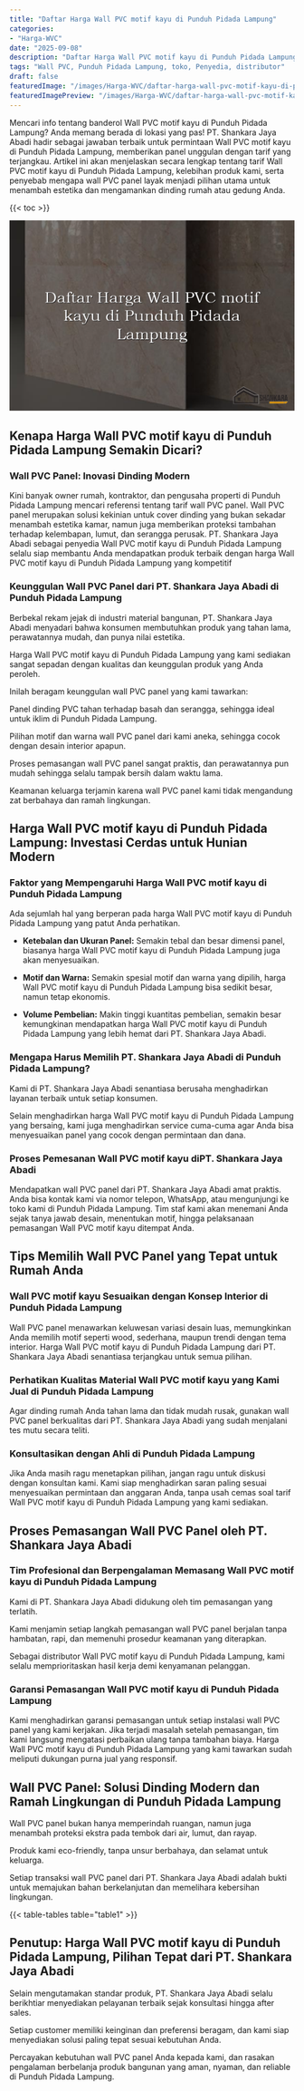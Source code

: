 ```yaml
---
title: "Daftar Harga Wall PVC motif kayu di Punduh Pidada Lampung"
categories:
- "Harga-WVC"
date: "2025-09-08"
description: "Daftar Harga Wall PVC motif kayu di Punduh Pidada Lampung bagi tempat tinggal, kantor, dan toko. Produk unggulan, pilihan motif, pilihan warna elegan, beserta servis penempatan dikerjakan oleh teknisi berpengalaman dan jaminan resmi!|Jasa penjualan Wall PVC motif kayu di Punduh Pidada Lampung bagi kebutuhan hunian, office, atau toko, dengan produk terbaik dan pemasangan oleh tenaga ahli ahli dan kepastian resmi.|Alternatif Wall PVC motif kayu di Punduh Pidada Lampung yang andal bagi tempat tinggal, kantor, serta toko, bersama panel unggulan dan penempatan oleh tenaga ahli berpengalaman dan garansi resmi.|Penjualan Wall PVC motif kayu di Punduh Pidada Lampung untuk hunian, perkantoran, dan gerai, dengan material unggulan dan penempatan dikerjakan oleh teknisi ahli, disertai dengan kepastian resmi.}"
tags: "Wall PVC, Punduh Pidada Lampung, toko, Penyedia, distributor"
draft: false
featuredImage: "/images/Harga-WVC/daftar-harga-wall-pvc-motif-kayu-di-punduh-pidada-lampung.png"
featuredImagePreview: "/images/Harga-WVC/daftar-harga-wall-pvc-motif-kayu-di-punduh-pidada-lampung.png"
---
```


Mencari info tentang banderol Wall PVC motif kayu di Punduh Pidada Lampung? Anda memang berada di lokasi yang pas! PT. Shankara Jaya Abadi hadir sebagai jawaban terbaik untuk permintaan Wall PVC motif kayu di Punduh Pidada Lampung, memberikan panel unggulan dengan tarif yang terjangkau. Artikel ini akan menjelaskan secara lengkap tentang tarif Wall PVC motif kayu di Punduh Pidada Lampung, kelebihan produk kami, serta penyebab mengapa wall PVC panel layak menjadi pilihan utama untuk menambah estetika dan mengamankan dinding rumah atau gedung Anda.

{{< toc >}}

![Daftar Harga Wall PVC motif kayu di Punduh Pidada Lampung](/images/Harga-WVC/Daftar-Harga-Wall-PVC-motif-kayu-di-Punduh-Pidada-Lampung.png)

## Kenapa Harga Wall PVC motif kayu di Punduh Pidada Lampung Semakin Dicari?

### Wall PVC Panel: Inovasi Dinding Modern

Kini banyak owner rumah, kontraktor, dan pengusaha properti di Punduh Pidada Lampung mencari referensi tentang tarif wall PVC panel. Wall PVC panel merupakan solusi kekinian untuk cover dinding yang bukan sekadar menambah estetika kamar, namun juga memberikan proteksi tambahan terhadap kelembapan, lumut, dan serangga perusak. PT. Shankara Jaya Abadi sebagai penyedia Wall PVC motif kayu di Punduh Pidada Lampung selalu siap membantu Anda mendapatkan produk terbaik dengan harga Wall PVC motif kayu di Punduh Pidada Lampung yang kompetitif

### Keunggulan Wall PVC Panel dari PT. Shankara Jaya Abadi di Punduh Pidada Lampung

Berbekal rekam jejak di industri material bangunan, PT. Shankara Jaya Abadi menyadari bahwa konsumen membutuhkan produk yang tahan lama, perawatannya mudah, dan punya nilai estetika.

Harga Wall PVC motif kayu di Punduh Pidada Lampung yang kami sediakan sangat sepadan dengan kualitas dan keunggulan produk yang Anda peroleh.

Inilah beragam keunggulan wall PVC panel yang kami tawarkan:

Panel dinding PVC tahan terhadap basah dan serangga, sehingga ideal untuk iklim di Punduh Pidada Lampung.

Pilihan motif dan warna wall PVC panel dari kami aneka, sehingga cocok dengan desain interior apapun.

Proses pemasangan wall PVC panel sangat praktis, dan perawatannya pun mudah sehingga selalu tampak bersih dalam waktu lama.

Keamanan keluarga terjamin karena wall PVC panel kami tidak mengandung zat berbahaya dan ramah lingkungan.

## Harga Wall PVC motif kayu di Punduh Pidada Lampung: Investasi Cerdas untuk Hunian Modern

### Faktor yang Mempengaruhi Harga Wall PVC motif kayu di Punduh Pidada Lampung

Ada sejumlah hal yang berperan pada harga Wall PVC motif kayu di Punduh Pidada Lampung yang patut Anda perhatikan.

- **Ketebalan dan Ukuran Panel:** Semakin tebal dan besar dimensi panel, biasanya harga Wall PVC motif kayu di Punduh Pidada Lampung juga akan menyesuaikan.

- **Motif dan Warna:** Semakin spesial motif dan warna yang dipilih, harga Wall PVC motif kayu di Punduh Pidada Lampung bisa sedikit besar, namun tetap ekonomis.

- **Volume Pembelian:** Makin tinggi kuantitas pembelian, semakin besar kemungkinan mendapatkan harga Wall PVC motif kayu di Punduh Pidada Lampung yang lebih hemat dari PT. Shankara Jaya Abadi.

### Mengapa Harus Memilih PT. Shankara Jaya Abadi di Punduh Pidada Lampung?

Kami di PT. Shankara Jaya Abadi senantiasa berusaha menghadirkan layanan terbaik untuk setiap konsumen.

Selain menghadirkan harga Wall PVC motif kayu di Punduh Pidada Lampung yang bersaing, kami juga menghadirkan service cuma-cuma agar Anda bisa menyesuaikan panel yang cocok dengan permintaan dan dana.

### Proses Pemesanan Wall PVC motif kayu diPT. Shankara Jaya Abadi

Mendapatkan wall PVC panel dari PT. Shankara Jaya Abadi amat praktis. Anda bisa kontak kami via nomor telepon, WhatsApp, atau mengunjungi ke toko kami di Punduh Pidada Lampung. Tim staf kami akan menemani Anda sejak tanya jawab desain, menentukan motif, hingga pelaksanaan pemasangan Wall PVC motif kayu ditempat Anda.

## Tips Memilih Wall PVC Panel yang Tepat untuk Rumah Anda

### Wall PVC motif kayu Sesuaikan dengan Konsep Interior di Punduh Pidada Lampung

Wall PVC panel menawarkan keluwesan variasi desain luas, memungkinkan Anda memilih motif seperti wood, sederhana, maupun trendi dengan tema interior. Harga Wall PVC motif kayu di Punduh Pidada Lampung dari PT. Shankara Jaya Abadi senantiasa terjangkau untuk semua pilihan.

### Perhatikan Kualitas Material Wall PVC motif kayu yang Kami Jual di Punduh Pidada Lampung

Agar dinding rumah Anda tahan lama dan tidak mudah rusak, gunakan wall PVC panel berkualitas dari PT. Shankara Jaya Abadi yang sudah menjalani tes mutu secara teliti.

### Konsultasikan dengan Ahli di Punduh Pidada Lampung

Jika Anda masih ragu menetapkan pilihan, jangan ragu untuk diskusi dengan konsultan kami. Kami siap menghadirkan saran paling sesuai menyesuaikan permintaan dan anggaran Anda, tanpa usah cemas soal tarif Wall PVC motif kayu di Punduh Pidada Lampung yang kami sediakan.

## Proses Pemasangan Wall PVC Panel oleh PT. Shankara Jaya Abadi

### Tim Profesional dan Berpengalaman Memasang Wall PVC motif kayu di Punduh Pidada Lampung

Kami di PT. Shankara Jaya Abadi didukung oleh tim pemasangan yang terlatih.

Kami menjamin setiap langkah pemasangan wall PVC panel berjalan tanpa hambatan, rapi, dan memenuhi prosedur keamanan yang diterapkan.

Sebagai distributor Wall PVC motif kayu di Punduh Pidada Lampung, kami selalu memprioritaskan hasil kerja demi kenyamanan pelanggan.

### Garansi Pemasangan Wall PVC motif kayu di Punduh Pidada Lampung

Kami menghadirkan garansi pemasangan untuk setiap instalasi wall PVC panel yang kami kerjakan. Jika terjadi masalah setelah pemasangan, tim kami langsung mengatasi perbaikan ulang tanpa tambahan biaya. Harga Wall PVC motif kayu di Punduh Pidada Lampung yang kami tawarkan sudah meliputi dukungan purna jual yang responsif.

## Wall PVC Panel: Solusi Dinding Modern dan Ramah Lingkungan di Punduh Pidada Lampung

Wall PVC panel bukan hanya memperindah ruangan, namun juga menambah proteksi ekstra pada tembok dari air, lumut, dan rayap.

Produk kami eco-friendly, tanpa unsur berbahaya, dan selamat untuk keluarga.

Setiap transaksi wall PVC panel dari PT. Shankara Jaya Abadi adalah bukti untuk memajukan bahan berkelanjutan dan memelihara kebersihan lingkungan.

{{< table-tables table="table1" >}}

## Penutup: Harga Wall PVC motif kayu di Punduh Pidada Lampung, Pilihan Tepat dari PT. Shankara Jaya Abadi

Selain mengutamakan standar produk, PT. Shankara Jaya Abadi selalu berikhtiar menyediakan pelayanan terbaik sejak konsultasi hingga after sales.

Setiap customer memiliki keinginan dan preferensi beragam, dan kami siap menyediakan solusi paling tepat sesuai kebutuhan Anda.

Percayakan kebutuhan wall PVC panel Anda kepada kami, dan rasakan pengalaman berbelanja produk bangunan yang aman, nyaman, dan reliable di Punduh Pidada Lampung.
